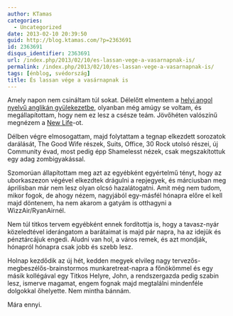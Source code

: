 ```yaml
---
author: KTamas
categories:
  - Uncategorized
date: 2013-02-10 20:39:50
guid: http://blog.ktamas.com/?p=2363691
id: 2363691
disqus_identifier: 2363691
url: /index.php/2013/02/10/es-lassan-vege-a-vasarnapnak-is/
permalink: /index.php/2013/02/10/es-lassan-vege-a-vasarnapnak-is/
tags: [énblog, svédország]
title: És lassan vége a vasárnapnak is
---
```


Amely napon nem csináltam túl sokat. Délelőtt elmentem a [helyi angol nyelvű anglikán gyülekezetbe](http://www.svenskakyrkan.se/default.aspx?id=583699), olyanban még amúgy se voltam, és megállapítottam, hogy nem ez lesz a csésze teám. Jövőhéten valószínű megnézem a [New Life](http://www.newlife.nu/index.php?option=com_content&view=frontpage&Itemid=310&lang=en)-ot. 

Délben végre elmosogattam, majd folytattam a tegnap elkezdett sorozatok darálását, The Good Wife részek, Suits, Office, 30 Rock utolsó részei, új Community évad, most pedig épp Shamelesst nézek, csak megszakítottuk egy adag zombigyakással.

Szomorúan állapítottam meg azt az egyébként egyértelmű tényt, hogy az uborkaszezon végével elkezdtek drágulni a repjegyek, és márciusban meg áprilisban már nem lesz olyan olcsó hazalátogatni. Amit még nem tudom, mikor fogok, de ahogy nézem, nagyjából egy-másfél hónapra előre el kell majd döntenem, ha nem akarom a gatyám is otthagyni a WizzAir/RyanAirnél. 

Nem túl titkos tervem egyébként ennek fordítottja is, hogy a tavasz-nyár közeledtével iderángatom a barátaimat is majd pár napra, ha az idejük és pénztárcájuk engedi. Aludni van hol, a város remek, és azt mondják, hónapról hónapra csak jobb és szebb lesz.

Holnap kezdődik az új hét, kedden megyek elvileg nagy tervezős-megbeszélős-brainstormos munkaretreat-napra a főnökömmel és egy másik kollégával egy Titkos Helyre, John, a rendszergazda pedig szabin lesz, ismerve magamat, engem fognak majd megtalálni mindenféle dolgokkal őhelyette. Nem mintha bánnám.

Mára ennyi.
